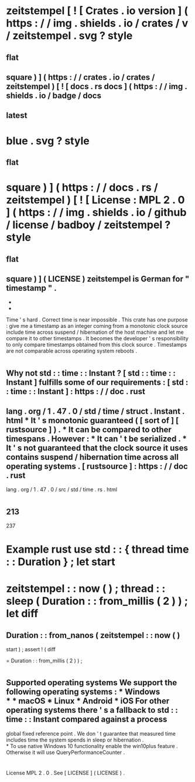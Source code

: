 #
zeitstempel
[
!
[
Crates
.
io
version
]
(
https
:
/
/
img
.
shields
.
io
/
crates
/
v
/
zeitstempel
.
svg
?
style
=
flat
-
square
)
]
(
https
:
/
/
crates
.
io
/
crates
/
zeitstempel
)
[
!
[
docs
.
rs
docs
]
(
https
:
/
/
img
.
shields
.
io
/
badge
/
docs
-
latest
-
blue
.
svg
?
style
=
flat
-
square
)
]
(
https
:
/
/
docs
.
rs
/
zeitstempel
)
[
!
[
License
:
MPL
2
.
0
]
(
https
:
/
/
img
.
shields
.
io
/
github
/
license
/
badboy
/
zeitstempel
?
style
=
flat
-
square
)
]
(
LICENSE
)
zeitstempel
is
German
for
"
timestamp
"
.
-
-
-
Time
'
s
hard
.
Correct
time
is
near
impossible
.
This
crate
has
one
purpose
:
give
me
a
timestamp
as
an
integer
coming
from
a
monotonic
clock
source
include
time
across
suspend
/
hibernation
of
the
host
machine
and
let
me
compare
it
to
other
timestamps
.
It
becomes
the
developer
'
s
responsibility
to
only
compare
timestamps
obtained
from
this
clock
source
.
Timestamps
are
not
comparable
across
operating
system
reboots
.
#
Why
not
std
:
:
time
:
:
Instant
?
[
std
:
:
time
:
:
Instant
]
fulfills
some
of
our
requirements
:
[
std
:
:
time
:
:
Instant
]
:
https
:
/
/
doc
.
rust
-
lang
.
org
/
1
.
47
.
0
/
std
/
time
/
struct
.
Instant
.
html
*
It
'
s
monotonic
guaranteed
(
[
sort
of
]
[
rustsource
]
)
.
*
It
can
be
compared
to
other
timespans
.
However
:
*
It
can
'
t
be
serialized
.
*
It
'
s
not
guaranteed
that
the
clock
source
it
uses
contains
suspend
/
hibernation
time
across
all
operating
systems
.
[
rustsource
]
:
https
:
/
/
doc
.
rust
-
lang
.
org
/
1
.
47
.
0
/
src
/
std
/
time
.
rs
.
html
#
213
-
237
#
Example
rust
use
std
:
:
{
thread
time
:
:
Duration
}
;
let
start
=
zeitstempel
:
:
now
(
)
;
thread
:
:
sleep
(
Duration
:
:
from_millis
(
2
)
)
;
let
diff
=
Duration
:
:
from_nanos
(
zeitstempel
:
:
now
(
)
-
start
)
;
assert
!
(
diff
>
=
Duration
:
:
from_millis
(
2
)
)
;
#
Supported
operating
systems
We
support
the
following
operating
systems
:
*
Windows
\
*
*
macOS
*
Linux
*
Android
*
iOS
For
other
operating
systems
there
'
s
a
fallback
to
std
:
:
time
:
:
Instant
compared
against
a
process
-
global
fixed
reference
point
.
We
don
'
t
guarantee
that
measured
time
includes
time
the
system
spends
in
sleep
or
hibernation
.
\
*
To
use
native
Windows
10
functionality
enable
the
win10plus
feature
.
Otherwise
it
will
use
QueryPerformanceCounter
.
#
License
MPL
2
.
0
.
See
[
LICENSE
]
(
LICENSE
)
.
